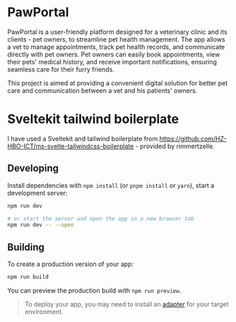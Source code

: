 # PawPortal
PawPortal is a user-friendly platform designed for a veterinary clinic and its clients - pet owners, to streamline pet health management. The app allows a vet to manage appointments, track pet health records, and communicate directly with pet owners. Pet owners can easily book appointments, view their pets' medical history, and receive important notifications, ensuring seamless care for their furry friends.

This project is aimed at providing a convenient digital solution for better pet care and communication between a vet and his patients' owners.

# Sveltekit tailwind boilerplate

I have used a Sveltekit and tailwind boilerplate from https://github.com/HZ-HBO-ICT/ms-svelte-tailwindcss-boilerplate - provided by rimmertzelle.

## Developing

Install dependencies with `npm install` (or `pnpm install` or `yarn`), start a development server:

```bash
npm run dev

# or start the server and open the app in a new browser tab
npm run dev -- --open
```

## Building

To create a production version of your app:

```bash
npm run build
```

You can preview the production build with `npm run preview`.

> To deploy your app, you may need to install an [adapter](https://kit.svelte.dev/docs/adapters) for your target environment.
>